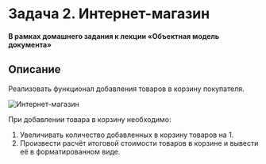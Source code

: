# Задача 2. Интернет-магазин

#### В рамках домашнего задания к лекции «Объектная модель документа»

## Описание

Реализовать функционал добавления товаров в корзину покупателя.

![Интернет-магазин](./res/shop.gif)

При добавлении товара в корзину необходимо:
1. Увеличивать количество добавленных в корзину товаров на 1.
2. Произвести расчёт итоговой стоимости товаров в корзине и вывести её в форматированном виде.

